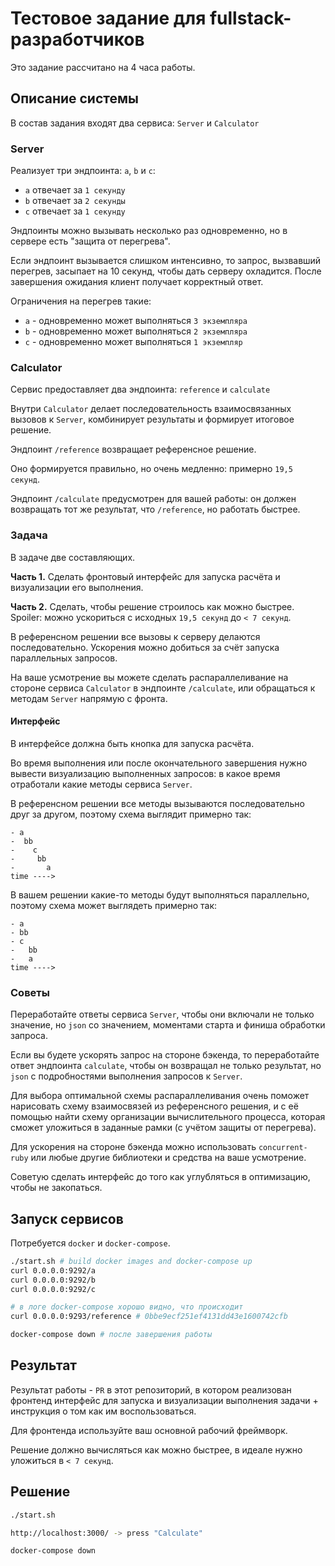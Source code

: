 # Тестовое задание для fullstack-разработчиков

Это задание рассчитано на 4 часа работы.

## Описание системы

В состав задания входят два сервиса: `Server` и `Calculator`

### Server

Реализует три эндпоинта: `a`, `b` и `c`:

- `a` отвечает за `1 секунду`
- `b` отвечает за `2 секунды`
- `c` отвечает за `1 секунду`

Эндпоинты можно вызывать несколько раз одновременно, но в сервере есть "защита от перегрева".

Если эндпоинт вызывается слишком интенсивно, то запрос, вызвавший перегрев, засыпает на 10 секунд, чтобы дать серверу охладится.
После завершения ожидания клиент получает корректный ответ.

Ограничения на перегрев такие:

- `a` - одновременно может выполняться `3 экземпляра`
- `b` - одновременно может выполняться `2 экземпляра`
- `c` - одновременно может выполняться `1 экземпляр`


### Calculator

Сервис предоставляет два эндпоинта: `reference` и `calculate`

Внутри `Calculator` делает последовательность взаимосвязанных вызовов к `Server`, комбинирует результаты и формирует итоговое решение.

Эндпоинт `/reference` возвращает референсное решение.

Оно формируется правильно, но очень медленно: примерно `19,5 секунд`.

Эндпоинт `/calculate` предусмотрен для вашей работы: он должен возвращать тот же результат, что `/reference`, но работать быстрее.


### Задача

В задаче две составляющих.

**Часть 1.** Сделать фронтовый интерфейс для запуска расчёта и визуализации его выполнения.

**Часть 2.** Сделать, чтобы решение строилось как можно быстрее. Spoiler: можно ускориться с исходных `19,5 секунд` до `< 7 секунд`.

В референсном решении все вызовы к серверу делаются последовательно.
Ускорения можно добиться за счёт запуска параллельных запросов.

На ваше усмотрение вы можете сделать распараллеливание на стороне сервиcа `Calculator` в эндпоинте `/calculate`, или обращаться к методам `Server` напрямую с фронта.

#### Интерфейс

В интерфейсе должна быть кнопка для запуска расчёта.

Во время выполнения или после окончательного завершения нужно вывести визуализацию выполненных запросов: в какое время отработали какие методы сервиса `Server`.

В референсном решении все методы вызываются последовательно друг за другом, поэтому схема выглядит примерно так:

```
- a
-  bb
-    c
-     bb
-       a
time ---->
```

В вашем решении какие-то методы будут выполняться параллельно, поэтому схема может выглядеть примерно так:

```
- a
- bb
- c
-   bb
-   a
time ---->
```

### Советы

Переработайте ответы сервиса `Server`, чтобы они включали не только значение, но `json` со значением, моментами старта и финиша обработки запроса.

Если вы будете ускорять запрос на стороне бэкенда, то переработайте ответ эндпоинта `calculate`, чтобы он возвращал не только результат, но `json` с подробностями выполнения запросов к `Server`.

Для выбора оптимальной схемы распараллеливания очень поможет нарисовать схему взаимосвязей из референсного решения, и с её помощью найти схему организации вычислительного процесса, которая сможет уложиться в заданные рамки (с учётом защиты от перегрева).

Для ускорения на стороне бэкенда можно использовать `concurrent-ruby` или любые другие библиотеки и средства на ваше усмотрение.

Советую сделать интерфейс до того как углубляться в оптимизацию, чтобы не закопаться.

## Запуск сервисов

Потребуется `docker` и `docker-compose`.

```bash
./start.sh # build docker images and docker-compose up
curl 0.0.0.0:9292/a
curl 0.0.0.0:9292/b
curl 0.0.0.0:9292/c

# в логе docker-compose хорошо видно, что происходит
curl 0.0.0.0:9293/reference # 0bbe9ecf251ef4131dd43e1600742cfb

docker-compose down # после завершения работы
```

## Результат

Результат работы - `PR` в этот репозиторий, в котором реализован фронтенд интерфейс для запуска и визуализации выполнения задачи + инструкция о том как им воспользоваться.

Для фронтенда используйте ваш основной рабочий фреймворк.

Решение должно вычисляться как можно быстрее, в идеале нужно уложиться в `< 7 секунд`.


## Решение

```bash
./start.sh

http://localhost:3000/ -> press "Calculate"

docker-compose down
```